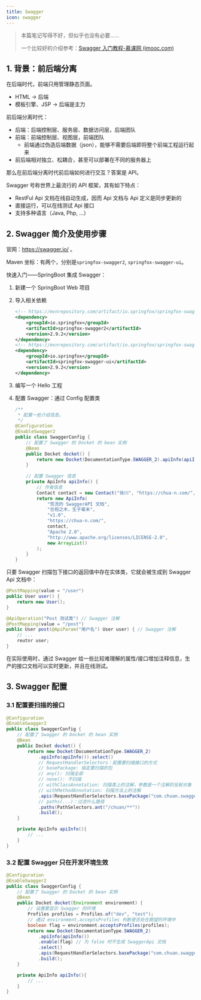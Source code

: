 ```yaml
---
title: Swagger
icon: swagger
---
```


> 本篇笔记写得不好，但似乎也没有必要......
>
> 一个比较好的介绍参考：[Swagger 入门教程-慕课网 (imooc.com)](https://www.imooc.com/wiki/swaggerlesson/apioperation.html)

## 1. 背景：前后端分离

在后端时代，前端只用管理静态页面。

- HTML -> 后端
- 模板引擎、JSP -> 后端是主力

前后端分离时代：

- 后端：后端控制层、服务层、数据访问层，后端团队
- 前端：前端控制层、视图层，前端团队
    - 前端通过伪造后端数据（json），能够不需要后端即将整个前端工程运行起来
- 前后端相对独立、松耦合，甚至可以部署在不同的服务器上

那么在前后端分离时代前后端如何进行交互？答案是 API。

Swagger 号称世界上最流行的 API 框架，其有如下特点：

- RestFul Api 文档在线自动生成，因而 Api 文档与 Api 定义是同步更新的
- 直接运行，可以在线测试 Api 接口
- 支持多种语言（Java, Php, ...）

## 2. Swagger 简介及使用步骤

官网：https://swagger.io/ 。

Maven 坐标：有两个，分别是`springfox-swagger2`, `springfox-swagger-ui`。

快速入门——SpringBoot 集成 Swagger：

1. 新建一个 SpringBoot Web 项目

2. 导入相关依赖

    ```xml
    <!-- https://mvnrepository.com/artifact/io.springfox/springfox-swagger2 -->
    <dependency>
        <groupId>io.springfox</groupId>
        <artifactId>springfox-swagger2</artifactId>
        <version>2.9.2</version>
    </dependency>
    <!-- https://mvnrepository.com/artifact/io.springfox/springfox-swagger-ui -->
    <dependency>
        <groupId>io.springfox</groupId>
        <artifactId>springfox-swagger-ui</artifactId>
        <version>2.9.2</version>
    </dependency>
    ```

3. 编写一个 Hello 工程

4. 配置 Swagger：通过 Config 配置类

    ```java
    /**
     * 配置一些介绍信息。
     */
    @Configuration
    @EnableSwagger2
    public class SwaggerConfig {
        // 配置了 Swagger 的 Docket 的 bean 实例
        @Bean
        public Docket docket() {
            return new Docket(DocumentationType.SWAGGER_2).apiInfo(apiInfo());
        }
        
        // 配置 Swagger 信息
        private ApiInfo apiInfo() {
            // 作者信息
            Contact contact = new Contact("徐川", "https://chua-n.com/", "chua_n@qq.com");
            return new ApiInfo(
                "荒流的 SwaggerAPI 文档",
                "合抱之木，生于毫末",
                "v1.0",
                "https://chua-n.com/",
                contact,
                "Apache 2.0",
                "http://www.apache.org/licenses/LICENSE-2.0",
                new ArrayList()
            );
        }
    }
    ```

只要 Swagger 扫描包下接口的返回值中存在实体类，它就会被生成到 Swagger Api 文档中：

```java
@PostMapping(value = "/user")
public User user() {
    return new User();
}

@ApiOperation("Post 测试类") // Swagger 注解
@PostMapping(value = "/post")
public User post(@ApiParam("用户名") User user) { // Swagger 注解
    // ...
    reutnr user;
}
```

在实际使用时，通过 Swagger 给一些比较难理解的属性/接口增加注释信息，生产的接口文档可以实时更新，并且在线测试。

## 3. Swagger 配置

### 3.1 配置要扫描的接口

```java
@Configuration
@EnableSwagger2
public class SwaggerConfig {
    // 配置了 Swagger 的 Docket 的 bean 实例
    @Bean
    public Docket docket() {
        return new Docket(DocumentationType.SWAGGER_2)
            .apiInfo(apiInfo()).select()
            // RequestHandlerSelectors：配置要扫描接口的方式
            // basePackage: 指定要扫描的包
            // any(): 扫描全部
            // none(): 不扫描
            // withClassAnnotation: 扫描类上的注解，参数是一个注解的反射对象
            // withMethodAnnotation: 扫描方法上的注解
            .apis(RequestHandlerSelectors.basePackage("com.chuan.swagger.controller"))
			// paths(...)：过滤什么路径
            .paths(PathSelectors.ant("/chuan/**"))
            .build();
    }

    private ApiInfo apiInfo(){
        // ...
    }
}
```

### 3.2 配置 Swagger 只在开发环境生效

```java
@Configuration
@EnableSwagger2
public class SwaggerConfig {
    // 配置了 Swagger 的 Docket 的 bean 实例
    @Bean
    public Docket docket(Environment environment) {
        // 设置要显示 Swagger 的环境
        Profiles profiles = Profiles.of("dev", "test");
        // 通过 environment.acceptsProfiles 判断是否处在期望的环境中
        boolean flag = environment.acceptsProfiles(profiles);
        return new Docket(DocumentationType.SWAGGER_2)
            .apiInfo(apiInfo())
            .enable(flag) // 为 false 时不生成 SwaggerApi 文档
            .select()
            .apis(RequestHandlerSelectors.basePackage("com.chuan.swagger.controller"))
            .build();
    }

    private ApiInfo apiInfo(){
        // ...
    }
}
```
